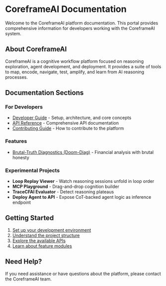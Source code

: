 # CoreframeAI Documentation

Welcome to the CoreframeAI platform documentation. This portal provides comprehensive information for developers working with the CoreframeAI system.

## About CoreframeAI

CoreframeAI is a cognitive workflow platform focused on reasoning exploration, agent development, and deployment. It provides a suite of tools to map, encode, navigate, test, amplify, and learn from AI reasoning processes.

## Documentation Sections

### For Developers

- [Developer Guide](./developer-guide.md) - Setup, architecture, and core concepts
- [API Reference](./api-reference.md) - Comprehensive API documentation
- [Contributing Guide](./contributing.md) - How to contribute to the platform

### Features

- [Brutal-Truth Diagnostics (Doom-Diag)](./doom-diag/README.md) - Financial analysis with brutal honesty

### Experimental Projects

- **Loop Replay Viewer** - Watch reasoning sessions unfold in loop order
- **MCP Playground** - Drag-and-drop cognition builder
- **TraceCFAI Evaluator** - Detect reasoning plateaus
- **Deploy Agent to API** - Expose CoT-backed agent logic as inference endpoint

## Getting Started

1. [Set up your development environment](./developer-guide.md#setup-and-installation)
2. [Understand the project structure](./developer-guide.md#project-structure)
3. [Explore the available APIs](./api-reference.md)
4. [Learn about feature modules](./doom-diag/README.md)

## Need Help?

If you need assistance or have questions about the platform, please contact the CoreframeAI team.
